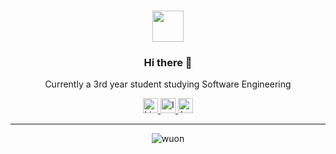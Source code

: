 <h3 align="center"><img src="https://media.tenor.com/images/9860ee6e50ee539c3261468ddef69ed7/tenor.gif" width="50"></h3>
<h3 align="center">Hi there 👋</h3>
<p align="center">Currently a 3rd year student studying Software Engineering</p>
<p align="center">
  <a href="https://ca.linkedin.com/in/danielktwu">
    <img alt="LinkedIn" width="24px" src="https://cdn.jsdelivr.net/npm/simple-icons@3.1.0/icons/linkedin.svg" />
  </a>
  <a href="https://instagram.com/danielktwu/">
    <img alt="Instagram" width="24px" src="https://cdn.jsdelivr.net/npm/simple-icons@v3/icons/instagram.svg" />
  </a>
  <a href="https://leetcode.com/0x77756f6e/">
    <img alt="LeetCode" width="24px" src="https://cdn.jsdelivr.net/npm/simple-icons@3.1.0/icons/leetcode.svg" />
  </a>
</p>

---
<p align="center"> <img src="https://komarev.com/ghpvc/?username=wuon" alt="wuon" /> </p>
